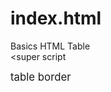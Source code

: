 # index.html
Basics HTML
Table
<br>
<heading>
<super script 
<big>
<image>
<tr>
<td>
<th>
table border
<caption>

